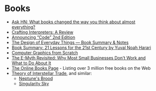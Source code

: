 # Books

- [Ask HN: What books changed the way you think about almost everything?](https://news.ycombinator.com/item?id=19087418)
- [Crafting Interpreters: A Review](https://chidiwilliams.com/post/crafting-interpreters-a-review/)
- [Announcing “Code” 2nd Edition](http://www.charlespetzold.com/blog/2022/06/Announcing-Code-2nd-Edition.html)
- [The Design of Everyday Things — Book Summary & Notes](https://elvischidera.com/2022-06-24-design-everyday-things/)
- [Book Summary: 21 Lessons for the 21st Century by Yuval Noah Harari](https://medium.com/steveglaveski/book-summary-21-lessons-for-the-21st-century-by-yuval-noah-harari-73722006805a)
- [Computer Graphics from Scratch](https://www.gabrielgambetta.com/computer-graphics-from-scratch/)
- [The E-Myth Revisited: Why Most Small Businesses Don't Work and What to Do About It](https://www.amazon.com/Myth-Revisited-Small-Businesses-About-ebook/dp/B000RO9VJK/ref=sr_1_1)
- [The Online Books Page](https://onlinebooks.library.upenn.edu) - Listing over 3 million free books on the Web
- [Theory of Interstellar Trade](https://www.princeton.edu/~pkrugman/interstellar.pdf), and similar:
  - [Neptune's Brood](https://en.wikipedia.org/wiki/Neptune%27s_Brood)
  - [Singularity Sky](https://en.wikipedia.org/wiki/Singularity_Sky)
